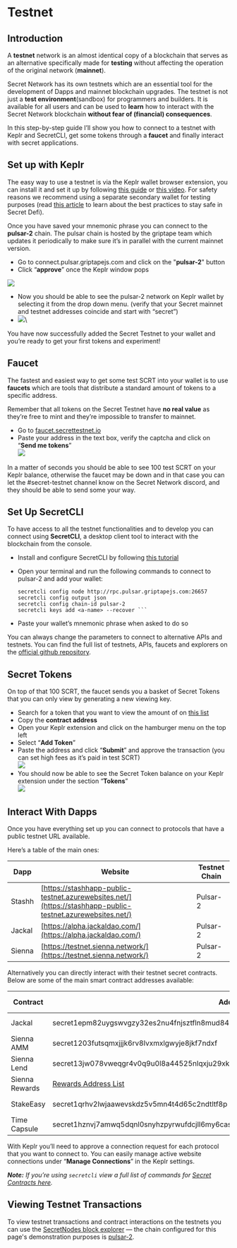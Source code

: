 # Testnet

## **Introduction**

A **testnet** network is an almost identical copy of a blockchain that serves as an alternative specifically made for **testing** without affecting the operation of the original network (**mainnet**).

Secret Network has its own testnets which are an essential tool for the development of Dapps and mainnet blockchain upgrades. The testnet is not just a **test environment**(sandbox) for programmers and builders. It is available for all users and can be used to **learn** how to interact with the Secret Network blockchain **without fear of (financial) consequences**.

In this step-by-step guide I’ll show you how to connect to a testnet with Keplr and SecretCLI, get some tokens through a **faucet** and finally interact with secret applications.

## **Set up with Keplr**

The easy way to use a testnet is via the Keplr wallet browser extension, you can install it and set it up by following [this guide](https://keplr.crunch.help/getting-started/installing-keplr-wallet) or [this video](https://www.youtube.com/watch?v=HgFWNJdD7-U\&list=PLxrw7YCKLEXvPNUJ1SFoHQUUQa4\_Uwwdg\&index=3). For safety reasons we recommend using a separate secondary wallet for testing purposes (read [this article](https://medium.com/@secretnetwork/how-to-avoid-scams-and-stay-safe-in-defi-b7309e123a7b) to learn about the best practices to stay safe in Secret Defi).

Once you have saved your mnemonic phrase you can connect to the **pulsar-2** chain. The pulsar chain is hosted by the griptape team which updates it periodically to make sure it’s in parallel with the current mainnet version.

* Go to connect.pulsar.griptapejs.com and click on the "**pulsar-2**" button
* Click “**approve**” once the Keplr window pops&#x20;

![](<../.gitbook/assets/testnetguide\_1 (1) (1).png>)

* Now you should be able to see the pulsar-2 network on Keplr wallet by selecting it from the drop down menu. (verify that your Secret mainnet and testnet addresses coincide and start with “secret”)
* ![](../.gitbook/assets/testnetguide\_2.png)\


You have now successfully added the Secret Testnet to your wallet and you’re ready to get your first tokens and experiment!

## Faucet

The fastest and easiest way to get some test SCRT into your wallet is to use **faucets** which are tools that distribute a standard amount of tokens to a specific address.

Remember that all tokens on the Secret Testnet have **no real value** as they’re free to mint and they’re impossible to transfer to mainnet.

* Go to [faucet.secrettestnet.io](https://faucet.secrettestnet.io/)
* Paste your address in the text box, verify the captcha and click on “**Send me tokens**”\
  ****![](<../.gitbook/assets/testnetguide\_3 (1).png>)****

In a matter of seconds you should be able to see 100 test SCRT on your Keplr balance, otherwise the faucet may be down and in that case you can let the #secret-testnet channel know on the Secret Network discord, and they should be able to send some your way.

## **Set Up SecretCLI**

To have access to all the testnet functionalities and to develop you can connect using **SecretCLI**, a desktop client tool to interact with the blockchain from the console.

* Install and configure SecretCLI by following [this tutorial](https://docs.scrt.network/)
*   Open your terminal and run the following commands to connect to pulsar-2 and add your wallet:

    ````
    secretcli config node http://rpc.pulsar.griptapejs.com:26657
    secretcli config output json
    secretcli config chain-id pulsar-2
    secretcli keys add <a-name> --recover ```
    ````
* Paste your wallet’s mnemonic phrase when asked to do so

You can always change the parameters to connect to alternative APIs and testnets. You can find the full list of testnets, APIs, faucets and explorers on the [official github repository](https://github.com/scrtlabs/testnet).

## **Secret Tokens**

On top of that 100 SCRT, the faucet sends you a basket of Secret Tokens that you can only view by generating a new viewing key.

* Search for a token that you want to view the amount of on [this list](https://docs.griptapejs.com/hackathon/glossary#tokens)
* Copy the **contract address**&#x20;
* Open your Keplr extension and click on the hamburger menu on the top left
* Select “**Add Token**”
* Paste the address and click “**Submit**” and approve the transaction (you can set high fees as it’s paid in test SCRT)\
  ****![](<../.gitbook/assets/testnetguide\_4 (1).png>)****
* You should now be able to see the Secret Token balance on your Keplr extension under the section “**Tokens**”\
  ![](<../.gitbook/assets/testnetguide\_5 (1).png>)

## **Interact With Dapps**

Once you have everything set up you can connect to protocols that have a public testnet URL available.&#x20;

Here’s a table of the main ones:

| Dapp   | Website                                                                                                    | Testnet Chain |
| ------ | ---------------------------------------------------------------------------------------------------------- | ------------- |
| Stashh | [https://stashhapp-public-testnet.azurewebsites.net/](https://stashhapp-public-testnet.azurewebsites.net/) | Pulsar-2      |
| Jackal | [https://alpha.jackaldao.com/](https://alpha.jackaldao.com/)                                               | Pulsar-2      |
| Sienna | [https://testnet.sienna.network/](https://testnet.sienna.network/)                                         | Pulsar-2      |

Alternatively you can directly interact with their testnet secret contracts. Below are some of the main smart contract addresses available:

| Contract       | Address                                                                                    | Testnet Chain |
| -------------- | ------------------------------------------------------------------------------------------ | :-----------: |
| Jackal         | secret1epm82uygswvgzy32es2nu4fnjsztfln8mud84ksecret1epm82uygswvgzy32es2nu4fnjsztfln8mud84k |    Pulsar-2   |
| Sienna AMM     | secret1203futsqmxjjjk6rv8lvxmxlgwyje8jkf7ndxf                                              |    Pulsar-2   |
| Sienna Lend    | secret13jw078vweqgr4v0q9u0l8a44525nlqxju29xkq                                              |    Pulsar-2   |
| Sienna Rewards | [Rewards Address List ](https://ethereumbridgebackendtestnet.azurewebsites.net/rewards)    |    Pulsar-2   |
| StakeEasy      | secret1qrhv2lwjaawevskdz5v5mn4t4d65c2ndtltf8p                                              |    Pulsar-2   |
| Time Capsule   | secret1hznvj7amwq5dqnl0snyhzpyrwufdcjll6my6casecret1hznvj7amwq5dqnl0snyhzpyrwufdcjll6my6ca |    Pulsar-2   |

With Keplr you’ll need to approve a connection request for each protocol that you want to connect to. You can easily manage active website connections under “**Manage Connections**” in the Keplr settings.

_**Note:** If you’re using `secretcli` view a full list of commands for_ [_Secret Contracts here_](secret-cli/secret-contracts.md)_._

## Viewing Testnet Transactions

To view testnet transactions and contract interactions on the testnets you can use the [SecretNodes block explorer](https://secretnodes.com/chains) — the chain configured for this page's demonstration purposes is [pulsar-2](https://secretnodes.com/secret/chains/pulsar-2).

